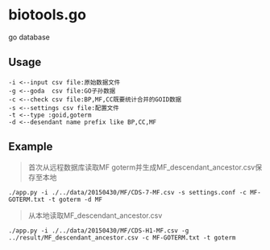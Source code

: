 # biotools.go
go database

## Usage

```
-i <--input csv file:原始数据文件
-g <--goda  csv file:GO子孙数据
-c <--check csv file:BP,MF,CC既要统计合并的GOID数据
-s <--settings csv file:配置文件
-t <--type :goid,goterm
-d <--desendant name prefix like BP,CC,MF
```
## Example
> 首次从远程数据库读取MF goterm并生成MF_descendant_ancestor.csv保存至本地
```
./app.py -i ./../data/20150430/MF/CDS-7-MF.csv -s settings.conf -c MF-GOTERM.txt -t goterm -d MF
```
> 从本地读取MF_descendant_ancestor.csv
```
./app.py -i ./../data/20150430/MF/CDS-H1-MF.csv -g ../result/MF_descendant_ancestor.csv -c MF-GOTERM.txt -t goterm
```


